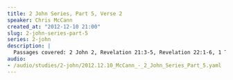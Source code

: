 ```yaml
--- 
title: 2 John Series, Part 5, Verse 2
speaker: Chris McCann
created_at: "2012-12-10 21:00"
slug: 2-john-series-part-5
series: 2-john
description: |
  Passages covered: 2 John 2, Revelation 21:3-5, Revelation 22:1-6, 1 Thessalonians 4:15-18.
audio: 
- /audio/studies/2-john/2012.12.10_McCann_-_2_John_Series_Part_5.yaml
---
```


